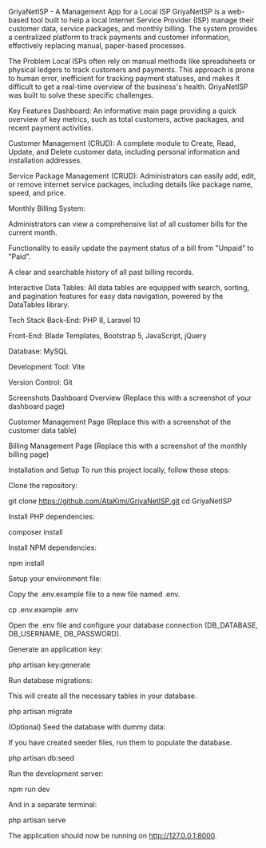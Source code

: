 GriyaNetISP - A Management App for a Local ISP
GriyaNetISP is a web-based tool built to help a local Internet Service Provider (ISP) manage their customer data, service packages, and monthly billing. The system provides a centralized platform to track payments and customer information, effectively replacing manual, paper-based processes.

The Problem
Local ISPs often rely on manual methods like spreadsheets or physical ledgers to track customers and payments. This approach is prone to human error, inefficient for tracking payment statuses, and makes it difficult to get a real-time overview of the business's health. GriyaNetISP was built to solve these specific challenges.

Key Features
Dashboard: An informative main page providing a quick overview of key metrics, such as total customers, active packages, and recent payment activities.

Customer Management (CRUD): A complete module to Create, Read, Update, and Delete customer data, including personal information and installation addresses.

Service Package Management (CRUD): Administrators can easily add, edit, or remove internet service packages, including details like package name, speed, and price.

Monthly Billing System:

Administrators can view a comprehensive list of all customer bills for the current month.

Functionality to easily update the payment status of a bill from "Unpaid" to "Paid".

A clear and searchable history of all past billing records.

Interactive Data Tables: All data tables are equipped with search, sorting, and pagination features for easy data navigation, powered by the DataTables library.

Tech Stack
Back-End: PHP 8, Laravel 10

Front-End: Blade Templates, Bootstrap 5, JavaScript, jQuery

Database: MySQL

Development Tool: Vite

Version Control: Git

Screenshots
Dashboard Overview
(Replace this with a screenshot of your dashboard page)

Customer Management Page
(Replace this with a screenshot of the customer data table)

Billing Management Page
(Replace this with a screenshot of the monthly billing page)

Installation and Setup
To run this project locally, follow these steps:

Clone the repository:

git clone https://github.com/AtaKimi/GriyaNetISP.git
cd GriyaNetISP

Install PHP dependencies:

composer install

Install NPM dependencies:

npm install

Setup your environment file:

Copy the .env.example file to a new file named .env.

cp .env.example .env

Open the .env file and configure your database connection (DB_DATABASE, DB_USERNAME, DB_PASSWORD).

Generate an application key:

php artisan key:generate

Run database migrations:

This will create all the necessary tables in your database.

php artisan migrate

(Optional) Seed the database with dummy data:

If you have created seeder files, run them to populate the database.

php artisan db:seed

Run the development server:

npm run dev

And in a separate terminal:

php artisan serve

The application should now be running on http://127.0.0.1:8000.
